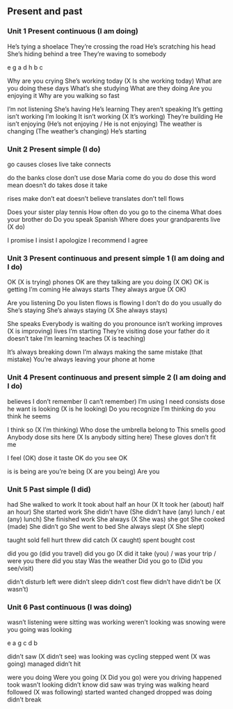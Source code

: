 ## Present and past


### Unit 1 Present continuous (I am doing)

He’s tying a shoelace
They’re crossing the road
He’s scratching his head
She’s hiding behind a tree
They’re waving to somebody 

e g a d h b c

Why are you crying
She’s working today (X Is she working today)
What are you doing these days
What’s she studying
What are they doing
Are you enjoying it
Why are you walking so fast

I’m not listening
She’s having
He’s learning
They aren’t speaking
It’s getting
isn’t working
I’m looking
It isn’t working (X It’s working)
They’re building
He isn’t enjoying (He’s not enjoying / He is not enjoying)
The weather is changing (The weather’s changing)
He’s starting


### Unit 2 Present simple (I do)

go
causes
closes
live
take
connects

do the banks close
don’t use
dose Maria come
do you do
dose this word mean
doesn’t do
takes
dose it take

rises
make
don’t eat
doesn’t believe
translates
don’t tell
flows

Does your sister play tennis 
How often do you go to the cinema
What does your brother do
Do you speak Spanish
Where does your grandparents live (X do)

I promise
I insist
I apologize
I recommend
I agree


### Unit 3 Present continuous and present simple 1 (I am doing and I do)

OK (X is trying)
phones
OK
are they talking
are you doing (X OK)
OK
is getting
I’m coming
He always starts
They always argue (X OK)

Are you listening
Do you listen
flows
is flowing
I don’t do
do you usually do
She’s staying
She’s always staying (X She always stays)

She speaks
Everybody is waiting
do you pronounce
isn’t working
improves (X is improving)
lives
I’m starting
They’re visiting
dose your father do
it doesn’t take
I’m learning
teaches (X is teaching)

It’s always breaking down
I’m always making the same mistake (that mistake)
You’re always leaving your phone at home


### Unit 4 Present continuous and present simple 2 (I am doing and I do)

believes
I don’t remember (I can’t remember)
I’m using 
I need
consists
dose he want
is looking (X is he looking)
Do you recognize
I’m thinking
do you think
he seems

I think so (X I’m thinking)
Who dose the umbrella belong to
This smells good
Anybody dose sits here (X Is anybody sitting here)
These gloves don’t fit me

I feel (OK)
dose it taste
OK
do you see
OK

is
is being
are
you’re being (X are you being)
Are you


### Unit 5 Past simple (I did)

had
She walked to work
It took about half an hour (X It took her (about) half an hour)
She started work
She didn’t have (She didn’t have (any) lunch / eat (any) lunch)
She finished work
She always (X She was)
she got 
She cooked (made)
She didn’t go
She went to bed
She always slept (X She slept)

taught
sold
fell
hurt
threw
did catch (X caught)
spent
bought
cost

did you go (did you travel)
did you go (X did it take (you) / was your trip / were you there 
did you stay
Was the weather 
Did you go to (Did you see/visit)

didn’t disturb
left
were
didn’t sleep
didn’t cost
flew
didn’t have
didn’t be (X wasn’t)


### Unit 6 Past continuous (I was doing)

wasn’t listening
were sitting
was working
weren’t looking
was snowing
were you going
was looking

e a g c d b

didn’t saw (X didn’t see)
was looking
was cycling
stepped
went (X was going)
managed
didn’t hit

were you doing
Were you going (X Did you go)
were you driving
happened
took
wasn’t looking
didn’t know
did
saw
was trying
was walking
heard
followed (X was following)
started
wanted
changed
dropped
was doing
didn’t break
